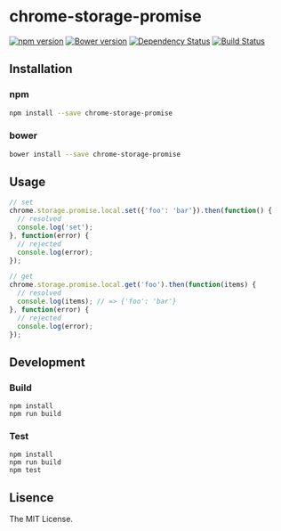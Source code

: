 chrome-storage-promise
======================

[![npm version](https://badge.fury.io/js/chrome-storage-promise.svg)](http://badge.fury.io/js/chrome-storage-promise)
[![Bower version](https://badge.fury.io/bo/chrome-storage-promise.svg)](http://badge.fury.io/bo/chrome-storage-promise)
[![Dependency Status](https://gemnasium.com/akiomik/chrome-storage-promise.svg)](https://gemnasium.com/akiomik/chrome-storage-promise)
[![Build Status](https://travis-ci.org/akiomik/chrome-storage-promise.svg?branch=master)](https://travis-ci.org/akiomik/chrome-storage-promise)

## Installation

### npm

```bash
npm install --save chrome-storage-promise
```

### bower

```bash
bower install --save chrome-storage-promise
```

## Usage

```js
// set
chrome.storage.promise.local.set({'foo': 'bar'}).then(function() {
  // resolved
  console.log('set');
}, function(error) {
  // rejected
  console.log(error);
});

// get
chrome.storage.promise.local.get('foo').then(function(items) {
  // resolved
  console.log(items); // => {'foo': 'bar'}
}, function(error) {
  // rejected
  console.log(error);
});
```

## Development

### Build

```
npm install
npm run build
```

### Test

```
npm install
npm run build
npm test
```

## Lisence

The MIT License.
